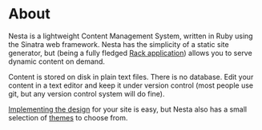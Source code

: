 # About

Nesta is a lightweight Content Management System, written in Ruby using
the Sinatra web framework. Nesta has the simplicity of a static
site generator, but (being a fully fledged [Rack application][rack])
allows you to serve dynamic content on demand.

Content is stored on disk in plain text files. There is no database.
Edit your content in a text editor and keep it under version control
(most people use git, but any version control system will do fine).

[Implementing the design](/docs/design) for your site is easy, but Nesta
also has a small selection of [themes](/themes) to choose from.

[rack]: http://rack.rubyforge.org
